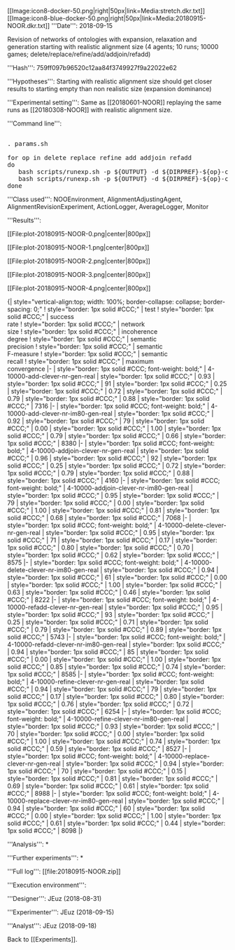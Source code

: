 [[Image:icon8-docker-50.png|right|50px|link=Media:stretch.dkr.txt]] [[Image:icon8-blue-docker-50.png|right|50px|link=Media:20180915-NOOR.dkr.txt]]
'''Date''': 2018-09-15

Revision of networks of ontologies with expansion, relaxation and generation starting with realistic alignment size (4 agents; 10 runs; 10000 games; delete/replace/refine/add/addjoin/refadd)

'''Hash''': 759ff097b96520c12aa84f3749927f9a22022e62

'''Hypotheses''':
Starting with realistic alignment size should get closer results to starting empty than non realistic size (expansion dominance)

'''Experimental setting''': 
Same as [[20180601-NOOR]] replaying the same runs as [[20180308-NOOR]] with realistic alignment size.

'''Command line''':
<pre  style="overflow: auto;">

. params.sh

for op in delete replace refine add addjoin refadd
do
   bash scripts/runexp.sh -p ${OUTPUT} -d ${DIRPREF}-${op}-clever-nr-${POSTFIX} java -Dlog.level=INFO -cp ${CLASSPATH} fr.inria.exmo.lazylavender.engine.Monitor ${OPT} ${LOADOPT} -DrevisionModality=${op} -DexpandAlignments=clever -DnonRedundancy ${PARAMS}
   bash scripts/runexp.sh -p ${OUTPUT} -d ${DIRPREF}-${op}-clever-nr-im80-${POSTFIX} java -Dlog.level=INFO -cp ${CLASSPATH} fr.inria.exmo.lazylavender.engine.Monitor ${OPT} ${LOADOPT} -DrevisionModality=${op} -DexpandAlignments=clever -DnonRedundancy -DimmediateRatio=80 ${PARAMS}
done
</pre>

'''Class used''': 
NOOEnvironment, AlignmentAdjustingAgent, AlignmentRevisionExperiment, ActionLogger, AverageLogger, Monitor

'''Results''':

[[File:plot-20180915-NOOR-0.png|center|800px]]

[[File:plot-20180915-NOOR-1.png|center|800px]]

[[File:plot-20180915-NOOR-2.png|center|800px]]

[[File:plot-20180915-NOOR-3.png|center|800px]]

[[File:plot-20180915-NOOR-4.png|center|800px]]

{| style="vertical-align:top; width: 100%; border-collapse: collapse; border-spacing: 0;"
! style="border: 1px solid #CCC;" | test
! style="border: 1px solid #CCC;" | success<br />rate
! style="border: 1px solid #CCC;" | network<br />size
! style="border: 1px solid #CCC;" | incoherence<br />degree
! style="border: 1px solid #CCC;" | semantic<br />precision
! style="border: 1px solid #CCC;" | semantic<br />F-measure
! style="border: 1px solid #CCC;" | semantic<br />recall
! style="border: 1px solid #CCC;" | maximum<br />convergence
|-
| style="border: 1px solid #CCC; font-weight: bold;" | 4-10000-add-clever-nr-gen-real
| style="border: 1px solid #CCC;" | 0.93
| style="border: 1px solid #CCC;" | 91
| style="border: 1px solid #CCC;" | 0.25
| style="border: 1px solid #CCC;" | 0.72
| style="border: 1px solid #CCC;" | 0.79
| style="border: 1px solid #CCC;" | 0.88
| style="border: 1px solid #CCC;" | 7316
|-
| style="border: 1px solid #CCC; font-weight: bold;" | 4-10000-add-clever-nr-im80-gen-real
| style="border: 1px solid #CCC;" | 0.92
| style="border: 1px solid #CCC;" | 79
| style="border: 1px solid #CCC;" | 0.00
| style="border: 1px solid #CCC;" | 1.00
| style="border: 1px solid #CCC;" | 0.79
| style="border: 1px solid #CCC;" | 0.66
| style="border: 1px solid #CCC;" | 8380
|-
| style="border: 1px solid #CCC; font-weight: bold;" | 4-10000-addjoin-clever-nr-gen-real
| style="border: 1px solid #CCC;" | 0.96
| style="border: 1px solid #CCC;" | 92
| style="border: 1px solid #CCC;" | 0.25
| style="border: 1px solid #CCC;" | 0.72
| style="border: 1px solid #CCC;" | 0.79
| style="border: 1px solid #CCC;" | 0.88
| style="border: 1px solid #CCC;" | 4160
|-
| style="border: 1px solid #CCC; font-weight: bold;" | 4-10000-addjoin-clever-nr-im80-gen-real
| style="border: 1px solid #CCC;" | 0.95
| style="border: 1px solid #CCC;" | 79
| style="border: 1px solid #CCC;" | 0.00
| style="border: 1px solid #CCC;" | 1.00
| style="border: 1px solid #CCC;" | 0.81
| style="border: 1px solid #CCC;" | 0.68
| style="border: 1px solid #CCC;" | 7068
|-
| style="border: 1px solid #CCC; font-weight: bold;" | 4-10000-delete-clever-nr-gen-real
| style="border: 1px solid #CCC;" | 0.95
| style="border: 1px solid #CCC;" | 71
| style="border: 1px solid #CCC;" | 0.17
| style="border: 1px solid #CCC;" | 0.80
| style="border: 1px solid #CCC;" | 0.70
| style="border: 1px solid #CCC;" | 0.62
| style="border: 1px solid #CCC;" | 8575
|-
| style="border: 1px solid #CCC; font-weight: bold;" | 4-10000-delete-clever-nr-im80-gen-real
| style="border: 1px solid #CCC;" | 0.94
| style="border: 1px solid #CCC;" | 61
| style="border: 1px solid #CCC;" | 0.00
| style="border: 1px solid #CCC;" | 1.00
| style="border: 1px solid #CCC;" | 0.63
| style="border: 1px solid #CCC;" | 0.46
| style="border: 1px solid #CCC;" | 8222
|-
| style="border: 1px solid #CCC; font-weight: bold;" | 4-10000-refadd-clever-nr-gen-real
| style="border: 1px solid #CCC;" | 0.95
| style="border: 1px solid #CCC;" | 93
| style="border: 1px solid #CCC;" | 0.25
| style="border: 1px solid #CCC;" | 0.71
| style="border: 1px solid #CCC;" | 0.79
| style="border: 1px solid #CCC;" | 0.89
| style="border: 1px solid #CCC;" | 5743
|-
| style="border: 1px solid #CCC; font-weight: bold;" | 4-10000-refadd-clever-nr-im80-gen-real
| style="border: 1px solid #CCC;" | 0.94
| style="border: 1px solid #CCC;" | 85
| style="border: 1px solid #CCC;" | 0.00
| style="border: 1px solid #CCC;" | 1.00
| style="border: 1px solid #CCC;" | 0.85
| style="border: 1px solid #CCC;" | 0.74
| style="border: 1px solid #CCC;" | 8585
|-
| style="border: 1px solid #CCC; font-weight: bold;" | 4-10000-refine-clever-nr-gen-real
| style="border: 1px solid #CCC;" | 0.94
| style="border: 1px solid #CCC;" | 79
| style="border: 1px solid #CCC;" | 0.17
| style="border: 1px solid #CCC;" | 0.80
| style="border: 1px solid #CCC;" | 0.76
| style="border: 1px solid #CCC;" | 0.72
| style="border: 1px solid #CCC;" | 6254
|-
| style="border: 1px solid #CCC; font-weight: bold;" | 4-10000-refine-clever-nr-im80-gen-real
| style="border: 1px solid #CCC;" | 0.93
| style="border: 1px solid #CCC;" | 70
| style="border: 1px solid #CCC;" | 0.00
| style="border: 1px solid #CCC;" | 1.00
| style="border: 1px solid #CCC;" | 0.74
| style="border: 1px solid #CCC;" | 0.59
| style="border: 1px solid #CCC;" | 8527
|-
| style="border: 1px solid #CCC; font-weight: bold;" | 4-10000-replace-clever-nr-gen-real
| style="border: 1px solid #CCC;" | 0.94
| style="border: 1px solid #CCC;" | 70
| style="border: 1px solid #CCC;" | 0.15
| style="border: 1px solid #CCC;" | 0.81
| style="border: 1px solid #CCC;" | 0.69
| style="border: 1px solid #CCC;" | 0.61
| style="border: 1px solid #CCC;" | 8988
|-
| style="border: 1px solid #CCC; font-weight: bold;" | 4-10000-replace-clever-nr-im80-gen-real
| style="border: 1px solid #CCC;" | 0.94
| style="border: 1px solid #CCC;" | 60
| style="border: 1px solid #CCC;" | 0.00
| style="border: 1px solid #CCC;" | 1.00
| style="border: 1px solid #CCC;" | 0.61
| style="border: 1px solid #CCC;" | 0.44
| style="border: 1px solid #CCC;" | 8098
|}

'''Analysis''':
* 

'''Further experiments''':
* 

'''Full log''': [[file:20180915-NOOR.zip]]

'''Execution environment''':

'''Designer''': JEuz (2018-08-31)

'''Experimenter''': JEuz (2018-09-15)

'''Analyst''': JEuz (2018-09-18)

Back to [[Experiments]].

